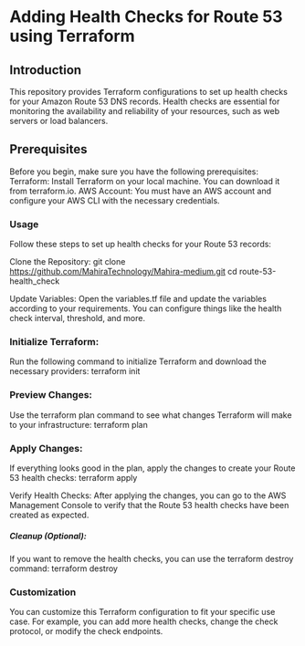 #                   Adding Health Checks for Route 53 using Terraform

## Introduction
This repository provides Terraform configurations to set up health checks for your Amazon Route 53 DNS records. Health checks are essential for monitoring the availability and reliability of your resources, such as web servers or load balancers.

## Prerequisites
Before you begin, make sure you have the following prerequisites:
Terraform: Install Terraform on your local machine. You can download it from terraform.io.
AWS Account: You must have an AWS account and configure your AWS CLI with the necessary credentials.

### Usage
Follow these steps to set up health checks for your Route 53 records:

Clone the Repository:
git clone https://github.com/MahiraTechnology/Mahira-medium.git
cd route-53-health_check

Update Variables:
Open the variables.tf file and update the variables according to your requirements. You can configure things like the health check interval, threshold, and more.

### Initialize Terraform:
Run the following command to initialize Terraform and download the necessary providers:
terraform init

### Preview Changes:
Use the terraform plan command to see what changes Terraform will make to your infrastructure:
terraform plan

### Apply Changes:
If everything looks good in the plan, apply the changes to create your Route 53 health checks:
terraform apply

Verify Health Checks:
After applying the changes, you can go to the AWS Management Console to verify that the Route 53 health checks have been created as expected.

##### Cleanup (Optional):

If you want to remove the health checks, you can use the terraform destroy command:
terraform destroy

### Customization
You can customize this Terraform configuration to fit your specific use case. For example, you can add more health checks, change the check protocol, or modify the check endpoints.